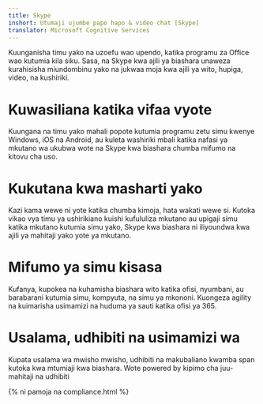 ```yaml
---
title: Skype
inshort: Utumaji ujumbe papo hapo & video chat [Skype]
translator: Microsoft Cognitive Services
---
```


Kuunganisha timu yako na uzoefu wao upendo, katika programu za Office wao kutumia kila siku. Sasa, na Skype kwa ajili ya biashara unaweza kurahisisha miundombinu yako na jukwaa moja kwa ajili ya wito, hupiga, video, na kushiriki. 

# Kuwasiliana katika vifaa vyote
Kuungana na timu yako mahali popote kutumia programu zetu simu kwenye Windows, iOS na Android, au kuleta washiriki mbali katika nafasi ya mkutano wa ukubwa wote na Skype kwa biashara chumba mifumo na kitovu cha uso.

# Kukutana kwa masharti yako
Kazi kama wewe ni yote katika chumba kimoja, hata wakati wewe si. Kutoka vikao vya timu ya ushirikiano kuishi kufululiza mkutano au upigaji simu katika mkutano kutumia simu yako, Skype kwa biashara ni iliyoundwa kwa ajili ya mahitaji yako yote ya mkutano. 

# Mifumo ya simu kisasa
Kufanya, kupokea na kuhamisha biashara wito katika ofisi, nyumbani, au barabarani kutumia simu, kompyuta, na simu ya mkononi. Kuongeza agility na kuimarisha usimamizi na huduma ya sauti katika ofisi ya 365. 

# Usalama, udhibiti na usimamizi wa
Kupata usalama wa mwisho mwisho, udhibiti na makubaliano kwamba span kutoka kwa mtumiaji kwa biashara. Wote powered by kipimo cha juu-mahitaji na udhibiti 

{% ni pamoja na compliance.html %}

